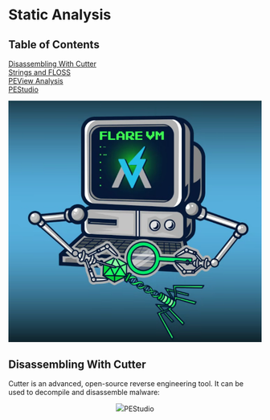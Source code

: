 # Static Analysis

## Table of Contents
[Disassembling With Cutter](#disassembling-with-cutter) </br>
[Strings and FLOSS](#strings-and-floss) </br>
[PEView Analysis](#peview) </br>
[PEStudio](#pestudio)</br>

<p align="center">
  <img src="../imgs/Flare-VM.png" alt="Flare-VM">
</p>

## Disassembling With Cutter

Cutter is an advanced, open-source reverse engineering tool. It can be used to decompile and disassemble malware:

<p align=center>
  <img src="../imgs/cutter.png>
</p>

## PEStudio


